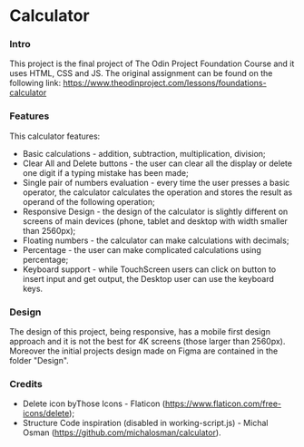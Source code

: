 # Calculator

### Intro
This project is the final project of The Odin Project Foundation Course and it uses HTML, CSS and JS.
The original assignment can be found on the following link: https://www.theodinproject.com/lessons/foundations-calculator

### Features
This calculator features:
* Basic calculations - addition, subtraction, multiplication, division;
* Clear All and Delete buttons - the user can clear all the display or delete one digit if a typing mistake has been made;
* Single pair of numbers evaluation - every time the user presses a basic operator, the calculator calculates the operation and stores the result as operand of the following operation;
* Responsive Design - the design of the calculator is slightly different on screens of main devices (phone, tablet and desktop with width smaller than 2560px);
* Floating numbers - the calculator can make calculations with decimals;
* Percentage - the user can make complicated calculations using percentage;
* Keyboard support - while TouchScreen users can click on button to insert input and get output, the Desktop user can use the keyboard keys.

### Design
The design of this project, being responsive, has a mobile first design approach and it is not the best for 4K screens (those larger than 2560px).
Moreover the initial projects design made on Figma are contained in the folder "Design".

### Credits
* Delete icon byThose Icons - Flaticon (https://www.flaticon.com/free-icons/delete);
* Structure Code inspiration (disabled in working-script.js) - Michal Osman  (https://github.com/michalosman/calculator).